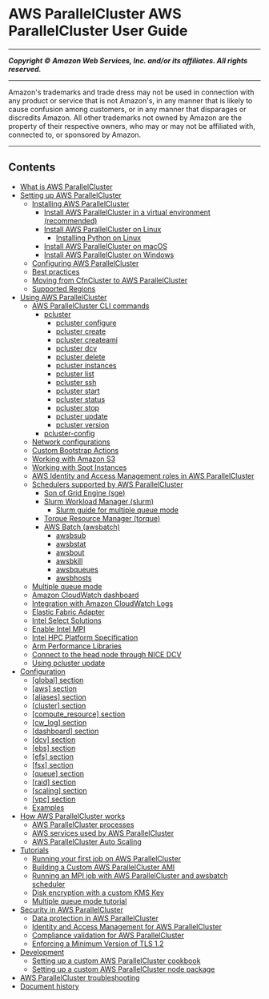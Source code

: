 # AWS ParallelCluster AWS ParallelCluster User Guide

-----
*****Copyright &copy;  Amazon Web Services, Inc. and/or its affiliates. All rights reserved.*****

-----
Amazon's trademarks and trade dress may not be used in 
     connection with any product or service that is not Amazon's, 
     in any manner that is likely to cause confusion among customers, 
     or in any manner that disparages or discredits Amazon. All other 
     trademarks not owned by Amazon are the property of their respective
     owners, who may or may not be affiliated with, connected to, or 
     sponsored by Amazon.

-----
## Contents
+ [What is AWS ParallelCluster](what-is-aws-parallelcluster.md)
+ [Setting up AWS ParallelCluster](getting_started.md)
   + [Installing AWS ParallelCluster](install.md)
      + [Install AWS ParallelCluster in a virtual environment (recommended)](install-virtualenv.md)
      + [Install AWS ParallelCluster on Linux](install-linux.md)
         + [Installing Python on Linux](install-linux-python.md)
      + [Install AWS ParallelCluster on macOS](install-macos.md)
      + [Install AWS ParallelCluster on Windows](install-windows.md)
   + [Configuring AWS ParallelCluster](getting-started-configuring-parallelcluster.md)
   + [Best practices](best-practices.md)
   + [Moving from CfnCluster to AWS ParallelCluster](moving-from-cfncluster-to-aws-parallelcluster.md)
   + [Supported Regions](supported-regions.md)
+ [Using AWS ParallelCluster](working.md)
   + [AWS ParallelCluster CLI commands](commands.md)
      + [pcluster](pcluster.md)
         + [pcluster configure](pcluster.configure.md)
         + [pcluster create](pluster.create.md)
         + [pcluster createami](pcluster.createami.md)
         + [pcluster dcv](pcluster.dcv.md)
         + [pcluster delete](pcluster.delete.md)
         + [pcluster instances](pcluster.instances.md)
         + [pcluster list](pcluster.list.md)
         + [pcluster ssh](pcluster.ssh.md)
         + [pcluster start](pcluster.start.md)
         + [pcluster status](pcluster.status.md)
         + [pcluster stop](pcluster.stop.md)
         + [pcluster update](pcluster.update.md)
         + [pcluster version](pcluster.version.md)
      + [pcluster-config](pcluster-config.md)
   + [Network configurations](networking.md)
   + [Custom Bootstrap Actions](pre_post_install.md)
   + [Working with Amazon S3](s3_resources.md)
   + [Working with Spot Instances](spot.md)
   + [AWS Identity and Access Management roles in AWS ParallelCluster](iam.md)
   + [Schedulers supported by AWS ParallelCluster](schedulers.md)
      + [Son of Grid Engine (sge)](schedulers.sge.md)
      + [Slurm Workload Manager (slurm)](schedulers.slurm.md)
         + [Slurm guide for multiple queue mode](multiple-queue-mode-slurm-user-guide.md)
      + [Torque Resource Manager (torque)](schedulers.torque.md)
      + [AWS Batch (awsbatch)](awsbatchcli.md)
         + [awsbsub](awsbatchcli.awsbsub.md)
         + [awsbstat](awsbatchcli.awsbstat.md)
         + [awsbout](awsbatchcli_awsbout.md)
         + [awsbkill](awsbatchcli_awsbkill.md)
         + [awsbqueues](awsbatchcli_awsbqueues.md)
         + [awsbhosts](awsbatchcli_awsbhosts.md)
   + [Multiple queue mode](queue-mode.md)
   + [Amazon CloudWatch dashboard](cloudwatch-dashboard.md)
   + [Integration with Amazon CloudWatch Logs](cloudwatch-logs.md)
   + [Elastic Fabric Adapter](efa.md)
   + [Intel Select Solutions](intel-select-solutions.md)
   + [Enable Intel MPI](intelmpi.md)
   + [Intel HPC Platform Specification](intel-hpc-platform-specification.md)
   + [Arm Performance Libraries](arm-performance-libraries.md)
   + [Connect to the head node through NICE DCV](dcv.md)
   + [Using pcluster update](using-pcluster-update.md)
+ [Configuration](configuration.md)
   + [[global] section](global.md)
   + [[aws] section](aws.md)
   + [[aliases] section](aliases.md)
   + [[cluster] section](cluster-definition.md)
   + [[compute_resource] section](compute-resource-section.md)
   + [[cw_log] section](cw-log-section.md)
   + [[dashboard] section](dashboard-section.md)
   + [[dcv] section](dcv-section.md)
   + [[ebs] section](ebs-section.md)
   + [[efs] section](efs-section.md)
   + [[fsx] section](fsx-section.md)
   + [[queue] section](queue-section.md)
   + [[raid] section](raid-section.md)
   + [[scaling] section](scaling-section.md)
   + [[vpc] section](vpc-section.md)
   + [Examples](examples.md)
+ [How AWS ParallelCluster works](functional.md)
   + [AWS ParallelCluster processes](processes.md)
   + [AWS services used by AWS ParallelCluster](aws-services.md)
   + [AWS ParallelCluster Auto Scaling](autoscaling.md)
+ [Tutorials](tutorials.md)
   + [Running your first job on AWS ParallelCluster](tutorials_01_hello_world.md)
   + [Building a Custom AWS ParallelCluster AMI](tutorials_02_ami_customization.md)
   + [Running an MPI job with AWS ParallelCluster and awsbatch scheduler](tutorials_03_batch_mpi.md)
   + [Disk encryption with a custom KMS Key](tutorials_04_encrypted_kms_fs.md)
   + [Multiple queue mode tutorial](tutorial-mqm.md)
+ [Security in AWS ParallelCluster](security.md)
   + [Data protection in AWS ParallelCluster](data-protection.md)
   + [Identity and Access Management for AWS ParallelCluster](security-iam.md)
   + [Compliance validation for AWS ParallelCluster](security-compliance-validation.md)
   + [Enforcing a Minimum Version of TLS 1.2](security-enforcing-tls.md)
+ [Development](development.md)
   + [Setting up a custom AWS ParallelCluster cookbook](custom_cookbook.md)
   + [Setting up a custom AWS ParallelCluster node package](custom_node_package.md)
+ [AWS ParallelCluster troubleshooting](troubleshooting.md)
+ [Document history](document_history.md)